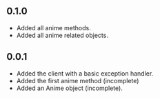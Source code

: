 ## 0.1.0

- Added all anime methods.
- Added all anime related objects.

## 0.0.1

- Added the client with a basic exception handler.
- Added the first anime method (incomplete)
- Added an Anime object (incomplete).
